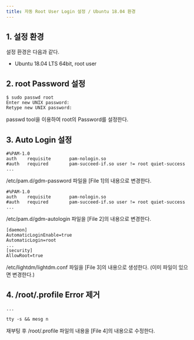 ```yaml
---
title: 자동 Root User Login 설정 / Ubuntu 18.04 환경
---
```


## 1. 설정 환경

설정 환경은 다음과 같다.
* Ubuntu 18.04 LTS 64bit, root user

## 2. root Password 설정

```shell
$ sudo passwd root
Enter new UNIX password:
Retype new UNIX password:
```

passwd tool을 이용하여 root의 Password를 설정한다.

## 3. Auto Login 설정

```text {caption="[File 1] /etc/pam.d/gdm-password", linenos=table}
#%PAM-1.0
auth    requisite       pam-nologin.so
#auth   required        pam-succeed-if.so user != root quiet-success
...
```

/etc/pam.d/gdm-password 파일을 [File 1]의 내용으로 변경한다.

```text {caption="[File 2] /etc/pam.d/gdm-autologin", linenos=table}
#%PAM-1.0
auth    requisite       pam-nologin.so
#auth   required        pam-succeed-if.so user != root quiet-success
...
```

/etc/pam.d/gdm-autologin 파일을 [File 2]의 내용으로 변경한다.

```text {caption="[File 3] /etc/gdm3/custom.conf", linenos=table}
[daemon]
AutomaticLoginEnable=true
AutomaticLogin=root
...
[security]
AllowRoot=true
```

/etc/lightdm/lightdm.conf 파일을 [File 3]의 내용으로 생성한다. (이미 파일이 있으면 변경한다.)

## 4. /root/.profile Error 제거

```text {caption="[File 4] /root/.profile", linenos=table}
...

tty -s && mesg n
```

재부팅 후 /root/.profile 파일의 내용을 [File 4]의 내용으로 수정한다.
